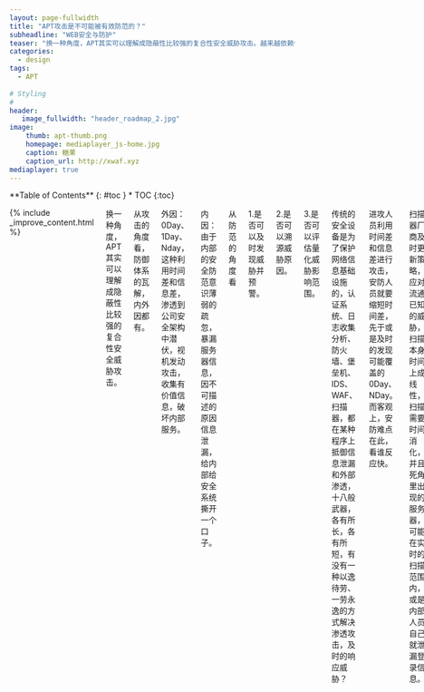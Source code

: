 ```yaml
---
layout: page-fullwidth
title: "APT攻击是不可能被有效防范的？"
subheadline: "WEB安全与防护"
teaser: "换一种角度，APT其实可以理解成隐蔽性比较强的复合性安全威胁攻击。越来越依赖信息基础设施，这些设施就真的像铁路桥梁一样成为经济命脉，挖漏洞同拦路抢劫，APT成无间道，情况只会愈演愈烈。"
categories:
  - design
tags:
  - APT
  
# Styling
#
header: 
   image_fullwidth: "header_roadmap_2.jpg"
image:          
    thumb: apt-thumb.png
    homepage: mediaplayer_js-home.jpg
    caption: 糖果
    caption_url: http://xwaf.xyz
mediaplayer: true
---
```



<div class="row">
<div class="medium-4 medium-push-8 columns" markdown="1">
<div class="panel radius" markdown="1">
**Table of Contents**
{: #toc }
*  TOC
{:toc}
</div>
</div><!-- /.medium-4.columns -->


<div class="medium-8 medium-pull-4 columns" markdown="1">

{% include _improve_content.html %}


换一种角度，APT其实可以理解成隐蔽性比较强的复合性安全威胁攻击。

从攻击的角度看，防御体系的瓦解，内外因都有。

外因：0Day、1Day、Nday，这种利用时间差和信息差，渗透到公司安全架构中潜伏，视机发动攻击，收集有价值信息，破坏内部服务。

内因：由于内部的安全防范意识薄弱的疏忽，暴漏服务器信息，因不可描述的原因信息泄漏，给内部给安全系统撕开一个口子。

从防范的角度看

1.是否可以及时发现威胁并预警。

2.是否可以溯源威胁原因。

3.是否可以评估量化威胁影响范围。

传统的安全设备是为了保护网络信息基础设施的，认证系统、日志收集分析、防火墙、堡垒机、IDS、WAF、扫描器，都在某种程序上抵御信息泄漏和外部渗透，十八般武器，各有所长，各有所短，有没有一种以逸待劳、一劳永逸的方式解决渗透攻击，及时的响应威胁？

进攻人员利用时间差和信息差进行攻击，安防人员就要缩短时间差，先于或是及时的发现可能覆盖的0Day、NDay。而客观上，安防难点在此，看谁反应快。

扫描器厂商及时更新策略，应对流通已知的威胁，扫描本身时间上成线性，扫描需要时间消化，并且死角里出现的服务器，可能在实时的扫描范围内，或是内部人员自己就泄漏登录信息。

防火墙本身也有部署范围局限，安全资产过多，网络线路过多，安全投入不够，也不能有效的覆盖所有网络路径，IDS也同理。实时性WAF带宽和效率有上限，大数据分析系统也有算法边界。另外和安全厂商的运维开发团队沟通有时间成本，这些都是打时间差战争的敌人。

从入和出、外部信息检索等方面都需投入精力，并且硬件设备，软件系统都是有生命周期的，大量使用相同开源服务，问题暴漏是个时间早晚的问题，人写的软件多少都有问题，正源于此，让攻击手段也像雨后的野草，疯狂生长，生命力顽强。

这其实也是一场攻击者和防范者之间的智力角逐，设备就是刀叉剑姬、斧钺钩叉，除了正规的武器，还要有，炉钩子、火铲子、狼牙棒，兵来将挡、水来土掩，思维方式是武术套路，有时魔高一尺，有时道高一丈。

先不要说，安全投入足，就算一般程度的投入，是否可以有一种完备安全设备、或是软件方案可以一劳永逸呢？如果设备不要人维护，软件没Bug，不使用开源服务，大数据算法模型精准无误无边界，世界没有坏人黑产牟利，没有物理攻击自然灾害，世界和平，关键还要有，内部人员不泄漏敏感信息，不把带洞的服务器挂到外网，最好服务器也不通电，或许可以吧！否则，要做到及时发现应对，跟上软件漏洞爆出的节奏，识别渗透攻击模式，消除威胁，信大法根本不行。

为什么攻击会成功？一切软件都是有生命周期的，软件会在整个生命周期中，暴漏自身问题，这些问题有安全隐患。站在企业内部角度看，各种软件是五花八门，新老交替。在内部使用这些软件，都是服务健康的吗？

不一定。有时是因为攻击者太强了，防不胜防，有时是历史原因造成了内部环境薄弱，一旦这薄弱的环节，被潜伏者识别收集，平时悄无声息，在关键时刻进行蓄意攻击，会造成不良影和经济损失。

面临的现实是，空军也不能全用J20,坦克也不能都是99式，老装甲车皮薄速度慢。如果攻击者用一种不可描述的方式取得了机器权限，绕过监控，去一个没有在威胁情报库里记载的新域名IP下载威胁应用，然后潜伏起来，平时攻击一些内部的黑盒设备，然后继续收集信息，不会让你感觉到流量异常，在某年某月的某一天，一个最不该的时间破坏服务，掐死你的温柔。

越来越依赖信息基础设施，这些设施就真的像铁路桥梁一样成为经济命脉，挖漏洞同拦路抢劫，APT成无间道，情况只会愈演愈烈。

作者：糖果


[原文链接](http://www.freebuf.com/?p=144485&preview=true)

</div><!-- /.medium-8.columns -->





